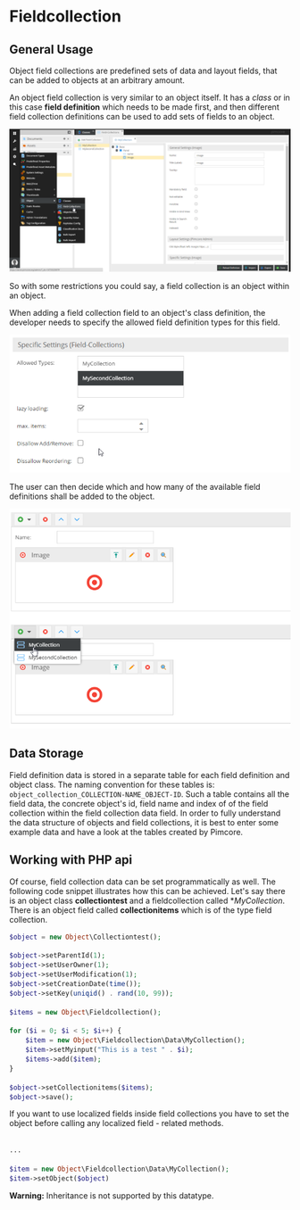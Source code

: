 # Fieldcollection

## General Usage

Object field collections are predefined sets of data and layout fields, 
that can be added to objects at an arbitrary amount.

An object field collection is very similar to an object itself. 
It has a *class* or in this case **field definition** which needs to be made first, and then different field collection 
definitions can be used to add sets of fields to an object. 

![Fieldcollection Configuration](../../../img/classes-datatypes-fieldcollection1.png)

So with some restrictions you could say, a field collection is an object within an object. 

When adding a field collection field to an object's class definition, the developer needs to specify the allowed field 
definition types for this field. 

![Fieldcollection Configuration](../../../img/classes-datatypes-fieldcollection2.png)

The user can then decide which and how many of the available field definitions shall be added to the object.

![Fieldcollection Field](../../../img/classes-datatypes-fieldcollection3.png)


## Data Storage

Field definition data is stored in a separate table for each field definition and object class. 
The naming convention for these tables is: `object_collection_COLLECTION-NAME_OBJECT-ID`. 
Such a table contains all the field data, the concrete object's id, field name and index of of the field collection 
within the field collection data field. 
In order to fully understand the data structure of objects and field collections, it is best to enter some example data 
and have a look at the tables created by Pimcore.


## Working with PHP api

Of course, field collection data can be set programmatically as well. 
The following code snippet illustrates how this can be achieved. 
Let's say there is an object class **collectiontest** and a fieldcollection called **MyCollection*. 
There is an object field called **collectionitems** which is of the type field collection.

```php
$object = new Object\Collectiontest();
  
$object->setParentId(1);
$object->setUserOwner(1);
$object->setUserModification(1);
$object->setCreationDate(time());
$object->setKey(uniqid() . rand(10, 99));

$items = new Object\Fieldcollection();

for ($i = 0; $i < 5; $i++) {
    $item = new Object\Fieldcollection\Data\MyCollection();
    $item->setMyinput("This is a test " . $i);
    $items->add($item);
}

$object->setCollectionitems($items);
$object->save();
```

If you want to use localized fields inside field collections you have to set the object before calling any localized field - related methods.

```php

...

$item = new Object\Fieldcollection\Data\MyCollection();
$item->setObject($object)

```

**Warning:** Inheritance is not supported by this datatype.